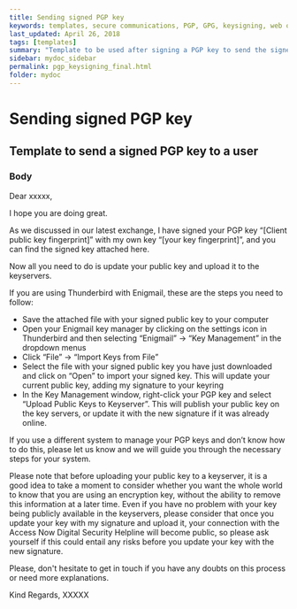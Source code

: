 ```yaml
---
title: Sending signed PGP key
keywords: templates, secure communications, PGP, GPG, keysigning, web of trust
last_updated: April 26, 2018
tags: [templates]
summary: "Template to be used after signing a PGP key to send the signed key and instructions to the user."
sidebar: mydoc_sidebar
permalink: pgp_keysigning_final.html
folder: mydoc
---
```



# Sending signed PGP key
## Template to send a signed PGP key to a user

### Body

Dear xxxxx,

I hope you are doing great.

As we discussed in our latest exchange, I have signed your PGP key “[Client public key fingerprint]” with my own key “[your key fingerprint]”, and you can find the signed key attached here.

Now all you need to do is update your public key and upload it to the keyservers.

If you are using Thunderbird with Enigmail, these are the steps you need to follow:

- Save the attached file with your signed public key to your computer
- Open your Enigmail key manager by clicking on the settings icon in Thunderbird and then selecting “Enigmail” -> “Key Management” in the dropdown menus
- Click “File” -> “Import Keys from File”
- Select the file with your signed public key you have just downloaded and click on “Open” to import your signed key. This will update your current public key, adding my signature to your keyring
- In the Key Management window, right-click your PGP key and select “Upload Public Keys to Keyserver”. This will publish your public key on the key servers, or update it with the new signature if it was already online.

If you use a different system to manage your PGP keys and don’t know how to do this, please let us know and we will guide you through the necessary steps for your system.

Please note that before uploading your public key to a keyserver, it is a good idea to take a moment to consider whether you want the whole world to know that you are using an encryption key, without the ability to remove this information at a later time.
Even if you have no problem with your key being publicly available in the keyservers, please consider that once you update your key with my signature and upload it, your connection with the Access Now Digital Security Helpline will become public, so please ask yourself if this could entail any risks before you update your key with the new signature.

Please, don't hesitate to get in touch if you have any doubts on this process or need more explanations.

Kind Regards,
XXXXX
